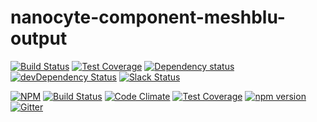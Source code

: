 # nanocyte-component-meshblu-output

[![Build Status](https://travis-ci.org/octoblu/nanocyte-component-meshblu-output.svg?branch=master)](https://travis-ci.org/octoblu/nanocyte-component-meshblu-output)
[![Test Coverage](https://codecov.io/gh/octoblu/nanocyte-component-meshblu-output/branch/master/graph/badge.svg)](https://codecov.io/gh/octoblu/nanocyte-component-meshblu-output)
[![Dependency status](http://img.shields.io/david/octoblu/nanocyte-component-meshblu-output.svg?style=flat)](https://david-dm.org/octoblu/nanocyte-component-meshblu-output)
[![devDependency Status](http://img.shields.io/david/dev/octoblu/nanocyte-component-meshblu-output.svg?style=flat)](https://david-dm.org/octoblu/nanocyte-component-meshblu-output#info=devDependencies)
[![Slack Status](http://community-slack.octoblu.com/badge.svg)](http://community-slack.octoblu.com)

[![NPM](https://nodei.co/npm/nanocyte-component-meshblu-output.svg?style=flat)](https://npmjs.org/package/nanocyte-component-meshblu-output)
[![Build Status](https://travis-ci.org/octoblu/nanocyte-component-meshblu-output.svg?branch=master)](https://travis-ci.org/octoblu/nanocyte-component-meshblu-output)
[![Code Climate](https://codeclimate.com/github/octoblu/nanocyte-component-meshblu-output/badges/gpa.svg)](https://codeclimate.com/github/octoblu/nanocyte-component-meshblu-output)
[![Test Coverage](https://codeclimate.com/github/octoblu/nanocyte-component-meshblu-output/badges/coverage.svg)](https://codeclimate.com/github/octoblu/nanocyte-component-meshblu-output)
[![npm version](https://badge.fury.io/js/nanocyte-component-meshblu-output.svg)](http://badge.fury.io/js/nanocyte-component-meshblu-output)
[![Gitter](https://badges.gitter.im/octoblu/help.svg)](https://gitter.im/octoblu/help)
